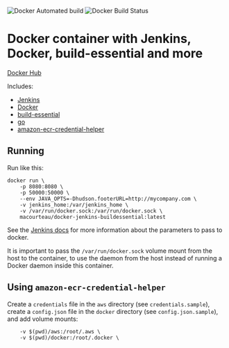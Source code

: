 ![Docker Automated build](https://img.shields.io/docker/automated/macourteau/docker-jenkins-buildessential.svg)
![Docker Build Status](https://img.shields.io/docker/build/macourteau/docker-jenkins-buildessential.svg)

# Docker container with Jenkins, Docker, build-essential and more

[Docker Hub](https://hub.docker.com/r/macourteau/docker-jenkins-buildessential)

Includes:

*   [Jenkins](https://jenkins.io)
*   [Docker](https://www.docker.com)
*   [build-essential](https://packages.debian.org/build-essential)
*   [go](https://golang.org/)
*   [amazon-ecr-credential-helper](https://github.com/awslabs/amazon-ecr-credential-helper)

## Running
Run like this:

```
docker run \
    -p 8080:8080 \
    -p 50000:50000 \
    --env JAVA_OPTS=-Dhudson.footerURL=http://mycompany.com \
    -v jenkins_home:/var/jenkins_home \
    -v /var/run/docker.sock:/var/run/docker.sock \
    macourteau/docker-jenkins-buildessential:latest
```

See the
[Jenkins docs](https://github.com/jenkinsci/docker/blob/master/README.md)
for more information about the parameters to pass to docker.

It is important to pass the `/var/run/docker.sock` volume mount from the host
to the container, to use the daemon from the host instead of running a Docker
daemon inside this container.

## Using `amazon-ecr-credential-helper`

Create a `credentials` file in the `aws` directory (see `credentials.sample`),
create a `config.json` file in the `docker` directory (see
`config.json.sample`), and add volume mounts:

```
    -v $(pwd)/aws:/root/.aws \
    -v $(pwd)/docker:/root/.docker \
```
